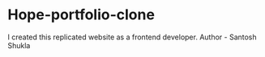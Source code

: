 # Hope-portfolio-clone
I created this replicated website as a frontend developer.
Author - Santosh Shukla
